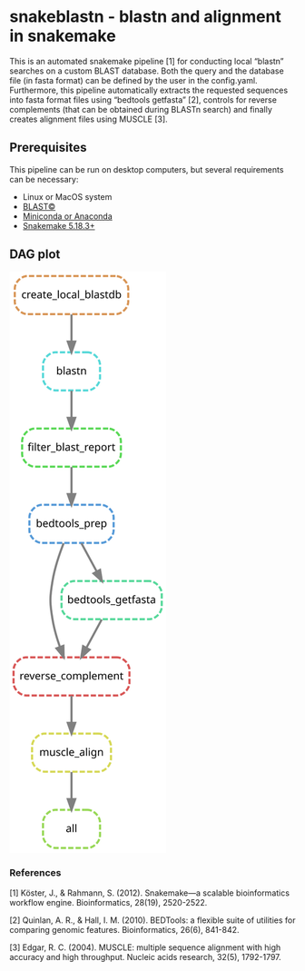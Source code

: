 # snakeblastn - blastn and alignment in snakemake

This is an automated snakemake pipeline [1] for conducting local “blastn” searches on a custom BLAST database. Both the query and the database file (in fasta format) can be defined by the user in the config.yaml. Furthermore, this pipeline automatically extracts the requested sequences into fasta format files using “bedtools getfasta” [2], controls for reverse complements (that can be obtained during BLASTn search) and finally creates alignment files using MUSCLE [3]. 

## Prerequisites

This pipeline can be run on desktop computers, but several requirements can be necessary:

* Linux or MacOS system
* [BLAST&copy;](https://www.ncbi.nlm.nih.gov/books/NBK279690/)
* [Miniconda or Anaconda](https://docs.conda.io/projects/conda/en/latest/user-guide/install/)
* [Snakemake 5.18.3+](https://snakemake.readthedocs.io/en/stable/getting_started/installation.html)

## DAG plot

<img src="https://raw.githubusercontent.com/maxwagn/snakeblastn/c7ba2789f63e69a617f8a54bd950cb4624a749e7/dag.svg">


### References

[1] Köster, J., & Rahmann, S. (2012). Snakemake—a scalable bioinformatics workflow engine. Bioinformatics, 28(19), 2520-2522.

[2] Quinlan, A. R., & Hall, I. M. (2010). BEDTools: a flexible suite of utilities for comparing genomic features. Bioinformatics, 26(6), 841-842.

[3] Edgar, R. C. (2004). MUSCLE: multiple sequence alignment with high accuracy and high throughput. Nucleic acids research, 32(5), 1792-1797.


